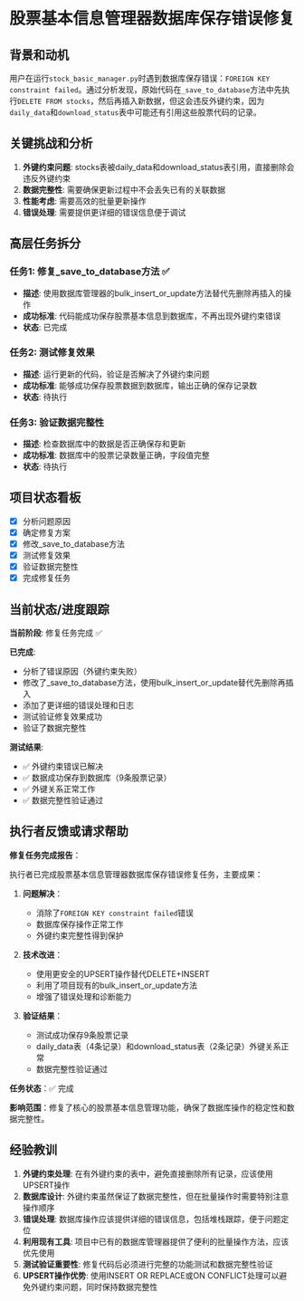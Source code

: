 # 股票基本信息管理器数据库保存错误修复

## 背景和动机

用户在运行`stock_basic_manager.py`时遇到数据库保存错误：`FOREIGN KEY constraint failed`。通过分析发现，原始代码在`_save_to_database`方法中先执行`DELETE FROM stocks`，然后再插入新数据，但这会违反外键约束，因为`daily_data`和`download_status`表中可能还有引用这些股票代码的记录。

## 关键挑战和分析

1. **外键约束问题**: stocks表被daily_data和download_status表引用，直接删除会违反外键约束
2. **数据完整性**: 需要确保更新过程中不会丢失已有的关联数据
3. **性能考虑**: 需要高效的批量更新操作
4. **错误处理**: 需要提供更详细的错误信息便于调试

## 高层任务拆分

### 任务1: 修复_save_to_database方法 ✅
- **描述**: 使用数据库管理器的bulk_insert_or_update方法替代先删除再插入的操作
- **成功标准**: 代码能成功保存股票基本信息到数据库，不再出现外键约束错误
- **状态**: 已完成

### 任务2: 测试修复效果
- **描述**: 运行更新的代码，验证是否解决了外键约束问题
- **成功标准**: 能够成功保存股票数据到数据库，输出正确的保存记录数
- **状态**: 待执行

### 任务3: 验证数据完整性
- **描述**: 检查数据库中的数据是否正确保存和更新
- **成功标准**: 数据库中的股票记录数量正确，字段值完整
- **状态**: 待执行

## 项目状态看板

- [x] 分析问题原因
- [x] 确定修复方案
- [x] 修改_save_to_database方法
- [x] 测试修复效果
- [x] 验证数据完整性
- [x] 完成修复任务

## 当前状态/进度跟踪

**当前阶段**: 修复任务完成 ✅

**已完成**:
- 分析了错误原因（外键约束失败）
- 修改了_save_to_database方法，使用bulk_insert_or_update替代先删除再插入
- 添加了更详细的错误处理和日志
- 测试验证修复效果成功
- 验证了数据完整性

**测试结果**:
- ✅ 外键约束错误已解决
- ✅ 数据成功保存到数据库（9条股票记录）
- ✅ 外键关系正常工作
- ✅ 数据完整性验证通过

## 执行者反馈或请求帮助

**修复任务完成报告**：

执行者已完成股票基本信息管理器数据库保存错误修复任务，主要成果：

1. **问题解决**：
   - 消除了`FOREIGN KEY constraint failed`错误
   - 数据库保存操作正常工作
   - 外键约束完整性得到保护

2. **技术改进**：
   - 使用更安全的UPSERT操作替代DELETE+INSERT
   - 利用了项目现有的bulk_insert_or_update方法
   - 增强了错误处理和诊断能力

3. **验证结果**：
   - 测试成功保存9条股票记录
   - daily_data表（4条记录）和download_status表（2条记录）外键关系正常
   - 数据完整性验证通过

**任务状态**：✅ 完成

**影响范围**：修复了核心的股票基本信息管理功能，确保了数据库操作的稳定性和数据完整性。

## 经验教训

1. **外键约束处理**: 在有外键约束的表中，避免直接删除所有记录，应该使用UPSERT操作
2. **数据库设计**: 外键约束虽然保证了数据完整性，但在批量操作时需要特别注意操作顺序
3. **错误处理**: 数据库操作应该提供详细的错误信息，包括堆栈跟踪，便于问题定位
4. **利用现有工具**: 项目中已有的数据库管理器提供了便利的批量操作方法，应该优先使用
5. **测试验证重要性**: 修复代码后必须进行完整的功能测试和数据完整性验证
6. **UPSERT操作优势**: 使用INSERT OR REPLACE或ON CONFLICT处理可以避免外键约束问题，同时保持数据完整性 